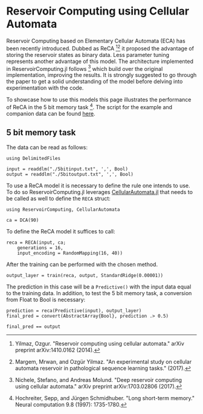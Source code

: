 # Reservoir Computing using Cellular Automata

Reservoir Computing based on Elementary Cellular Automata (ECA) has been recently introduced. Dubbed as ReCA [^1][^2] it proposed the advantage of storing the reservoir states as binary data. Less parameter tuning represents another advantage of this model. The architecture implemented in ReservoirComputing.jl follows [^3] which build over the original implementation, improving the results. It is strongly suggested to go through the paper to get a solid understanding of the model before delving into experimentation with the code.

To showcase how to use this models this page illustrates the performance of ReCA in the 5 bit memory task [^4]. The script for the example and companion data can be found [here](https://github.com/MartinuzziFrancesco/reservoir-computing-examples/tree/main/reca).

## 5 bit memory task
The data can be read as follows:
```@example reca
using DelimitedFiles

input = readdlm("./5bitinput.txt", ',', Bool)
output = readdlm("./5bitoutput.txt", ',', Bool)
```

To use a ReCA model it is necessary to define the rule one intends to use. To do so ReservoirComputing.jl leverages [CellularAutomata.jl](https://github.com/MartinuzziFrancesco/CellularAutomata.jl) that needs to be called as well to define the `RECA` struct:
```@example reca
using ReservoirComputing, CellularAutomata

ca = DCA(90)
```

To define the ReCA model it suffices to call:
```@example reca
reca = RECA(input, ca; 
    generations = 16,
    input_encoding = RandomMapping(16, 40))
```

After the training can be performed with the chosen method. 
```@example reca
output_layer = train(reca, output, StandardRidge(0.00001))
```

The prediction in this case will be a `Predictive()` with the input data equal to the training data. In addition, to test the 5 bit memory task, a conversion from Float to Bool is necessary:
```@example reca
prediction = reca(Predictive(input), output_layer)
final_pred = convert(AbstractArray{Bool}, prediction .> 0.5)

final_pred == output
```

[^1]: Yilmaz, Ozgur. "Reservoir computing using cellular automata." arXiv preprint arXiv:1410.0162 (2014).

[^2]: Margem, Mrwan, and Ozgür Yilmaz. "An experimental study on cellular automata reservoir in pathological sequence learning tasks." (2017).

[^3]: Nichele, Stefano, and Andreas Molund. "Deep reservoir computing using cellular automata." arXiv preprint arXiv:1703.02806 (2017).

[^4]: Hochreiter, Sepp, and Jürgen Schmidhuber. "Long short-term memory." Neural computation 9.8 (1997): 1735-1780.
